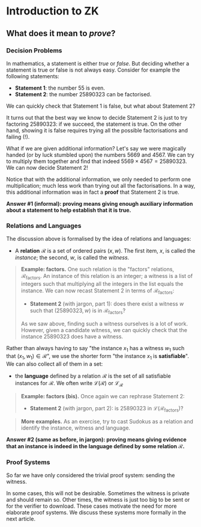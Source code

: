 # Introduction to ZK

## What does it mean to *prove*?

### Decision Problems

In mathematics, a statement is either *true* or *false*.
But deciding whether a statement is true or false is not always easy.
Consider for example the following statements:
- **Statement 1**: the number $55$ is even.
- **Statement 2**: the number $25890323$ can be factorised.
<!-- 5669 x 4567 = 25890323 -->

We can quickly check that Statement 1 is false, but what about Statement 2?

It turns out that the best way we know to decide Statement 2 is just to try factoring $25890323$: if we succeed, the statement is true. On the other hand, showing it is false requires trying all the possible factorisations and failing (!).

What if we are given additional information? Let's say we were magically handed (or by luck stumbled upon) the numbers $5669$ and $4567$.
We can try to multiply them together and find that indeed $5569 \times 4567 = 25890323$.
We can now decide Statement 2!

Notice that with the additional information, we only needed to perform one multiplication; much less work than trying out all the factorisations.
In a way, this additional information was in fact a **proof** that Statement 2 is true.

**Answer #1 (informal): proving means giving enough auxiliary information about a statement to help establish that it is true.**

### Relations and Languages

The discussion above is formalised by the idea of relations and languages:
- A **relation** $\mathcal{R}$ is a set of ordered pairs $(x, w)$.
The first item, $x$, is called the *instance*; the second, $w$, is called the *witness*.

> **Example: factors.** 
> One such relation is the "factors" relations, $\mathcal{R}_\text{factors}$.
> An instance of this relation is an integer; a witness is a list of integers such that multiplying all the integers in the list equals the instance.
> We can now recast Statement 2 in terms of $\mathcal{R}_\text{factors}$:
> - **Statement 2** (with jargon, part 1): does there exist a witness $w$ such that $(25890323, w)$ is in $\mathcal{R}_\text{factors}$?
> 
> As we saw above, finding such a witness ourselves is a lot of work.
> However, given a candidate witness, we can quickly check that the instance $25890323$ does have a witness.

Rather than always having to say "the instance $x_1$ has a witness $w_1$ such that $(x_1, w_1) \in \mathcal{R}$", we use the shorter form "the instance $x_1$ is **satisfiable**". We can also collect all of them in a set:
- the **language** defined by a relation $\mathcal{R}$ is the set of all satisfiable instances for $\mathcal{R}$. We often write $\mathcal{L}(\mathcal{R})$ or $\mathcal{L}_\mathcal{R}$

> **Example: factors (bis).**
> Once again we can rephrase Statement 2:
> - **Statement 2** (with jargon, part 2): is $25890323$ in $\mathcal{L}(\mathcal{R}_\text{factors})$?

> **More examples.**
> As an exercise, try to cast Sudokus as a relation and identify the instance, witness and language.

**Answer #2 (same as before, in jargon): proving means giving evidence that an instance is indeed in the language defined by some relation $\mathcal{R}$.**

### Proof Systems

So far we have only considered the trivial proof system: sending the witness.

In some cases, this will not be desirable.
Sometimes the witness is private and should remain so.
Other times, the witness is just too big to be sent or for the verifier to download.
These cases motivate the need for more elaborate proof systems.
We discuss these systems more formally in the next article.